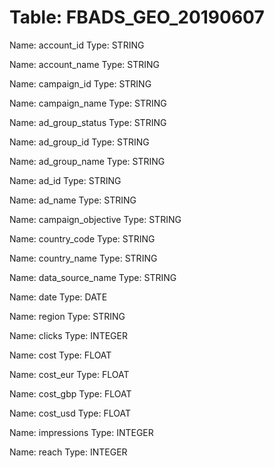 Table: FBADS_GEO_20190607
=========================

Name: account_id
Type: STRING

Name: account_name
Type: STRING

Name: campaign_id
Type: STRING

Name: campaign_name
Type: STRING

Name: ad_group_status
Type: STRING

Name: ad_group_id
Type: STRING

Name: ad_group_name
Type: STRING

Name: ad_id
Type: STRING

Name: ad_name
Type: STRING

Name: campaign_objective
Type: STRING

Name: country_code
Type: STRING

Name: country_name
Type: STRING

Name: data_source_name
Type: STRING

Name: date
Type: DATE

Name: region
Type: STRING

Name: clicks
Type: INTEGER

Name: cost
Type: FLOAT

Name: cost_eur
Type: FLOAT

Name: cost_gbp
Type: FLOAT

Name: cost_usd
Type: FLOAT

Name: impressions
Type: INTEGER

Name: reach
Type: INTEGER

